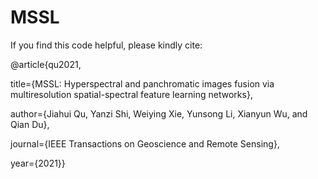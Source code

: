 # MSSL
If you find this code helpful, please kindly cite:

@article{qu2021,

title={MSSL: Hyperspectral and panchromatic images fusion via multiresolution spatial-spectral feature learning networks},

author={Jiahui Qu, Yanzi Shi, Weiying Xie, Yunsong Li, Xianyun Wu, and Qian Du},

journal={IEEE Transactions on Geoscience and Remote Sensing},

year={2021}}
